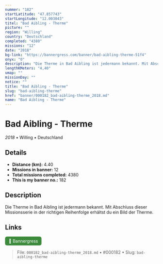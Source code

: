 ```yaml
---
nummer: "182"
startLatitude: "47.857743"
startLongitude: "12.003043"
titel: "Bad Aibling - Therme"
picture: ""
region: "Willing"
country: "Deutschland"
completed: "4380"
missions: "12"
date: "2018"
bg-link: "https://bannergress.com/banner/bad-aibling-therme-51f4"
onyx: "0"
description: "Die Therme in Bad Aibling ist jedermann bekannt. Mit Abschluss dieser Missionsserie in der richtigen Reihenfolge erhältst du ein Bild der Therme."
lengthKMeters: "4,40"
umap: ""
missionDay: ""
notice: ""
title: "Bad Aibling - Therme"
slug: "bad-aibling-therme"
href: "banner/000182_bad-aibling-therme_2018.md"
name: "Bad Aibling - Therme"
---
```

# Bad Aibling - Therme

*2018* • Willing • Deutschland





## Details
- **Distance (km):** 4.40
- **Missions in banner:** 12
- **Total missions completed:** 4380
- **This is my banner no.:** 182



## Description
Die Therme in Bad Aibling ist jedermann bekannt. Mit Abschluss dieser Missionsserie in der richtigen Reihenfolge erhältst du ein Bild der Therme.



## Links
<a href="https://bannergress.com/banner/bad-aibling-therme-51f4" target="_blank" style="display:inline-block;margin-right:8px;padding:6px 12px;background:#3c8b3c;color:#fff;text-decoration:none;border-radius:6px;">🔗 Bannergress</a>



> File: `000182_bad-aibling-therme_2018.md` • #000182 • Slug: `bad-aibling-therme`
